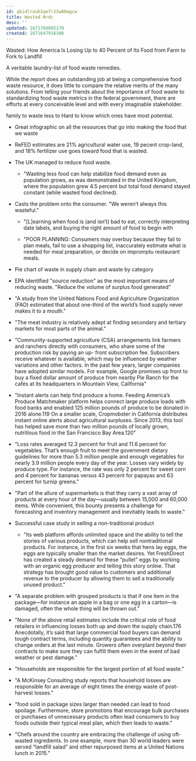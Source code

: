 ```yaml
---
id: qkidlrauh1qe7r23w86mgcw
title: Wasted Nrdc
desc: ''
updated: 1671768805170
created: 1671647916300
---
```


Wasted: How America Is Losing Up to 40 Percent of Its Food from Farm to Fork to Landfill

A veritable laundry-list of food waste remedies.

While the report does an outstanding job at being a comprehensive food waste resource, it does little to compare the relative merits of the many solutions.  From telling your friends about the importance of food waste to standardizing food waste metrics in the federal government, there are efforts at every conceivable level and with every imaginable stakeholder.

 family to waste less to  Hard to know which ones have most potential.

- Great infographic on all the resources that go into making the food that we waste

- ReFED estimates are 21% agricultural water use, 19 pecent crop-land, and 18% fertilizer use goes toward food that is wasted.

- The UK managed to reduce food waste. 

  - "Wasting less food can help stabilize food demand even as population grows, as was demonstrated in the United Kingdom, where the population grew 4.5 percent but total food demand stayed constant (while wasted food declined).

- Casts the problem onto the consumer.  "We weren’t always this wasteful."

  - "[L]earning when food is (and isn’t) bad to eat, correctly interpreting date labels, and buying the right amount of food to begin with

  - "POOR PLANNING: Consumers may overbuy because they fail to plan meals, fail to use a shopping list, inaccurately estimate what is needed for meal preparation, or decide on impromptu restaurant meals.

- Pie chart of waste in supply chain and waste by category

- EPA identified "source reduction" as the most important means of reducing waste. "Reduce the volume of surplus food generated"

- "A study from the United Nations Food and Agriculture Organization (FAO) estimated that about one-third of the world’s food supply never makes it to a mouth."

- "The meat industry is relatively adept at finding secondary and tertiary markets for most parts of the animal."

- "Community-supported agriculture (CSA) arrangements link farmers and ranchers directly with consumers, who share some of the production risk by paying an up- front subscription fee. Subscribers receive whatever
is available, which may be influenced by weather variations and other factors. In the past few years, larger companies have adopted similar models. For example, Google promises up front to buy a fixed dollar amount of produce from nearby Pie Ranch for the cafés at its headquarters in Mountain View, California"

- "Instant alerts can help find produce a home. Feeding America’s Produce Matchmaker platform helps connect large produce loads with food banks and enabled
125 million pounds of produce to be donated in 2016 alone.119 On a smaller scale, Cropmobster in California distributes instant online alerts about agricultural surpluses. Since 2013, this tool has helped save more than two million pounds of locally grown, nutritious food in the San Francisco Bay Area.120"

- "Loss rates averaged 12.3 percent for fruit and 11.6 percent for vegetables. That’s enough fruit to meet the government dietary guidelines for more than 5.3 million people and enough vegetables for nearly 3.9 million people every day of the year. Losses vary widely by produce type. For instance, the rate was only 2 percent for sweet corn and 4 percent for bananas versus 43 percent for papayas and 63 percent for turnip greens."

- "Part of the allure of supermarkets is that they carry a vast array of products at every hour of the day—usually between 15,000 and 60,000 items. While convenient, this bounty presents a challenge for forecasting and inventory management and inevitably leads to waste."

- Successful case study in selling a non-traditional product

  - "Its web platform affords unlimited space and the ability to tell the stories of various products, which can help sell nontraditional products. For instance, in the first six weeks that hens lay eggs, the eggs are typically smaller than the market desires. Yet FreshDirect has created a steady demand for these “pullet” eggs by working with an organic egg producer and telling this story online. That strategy has brought good value to customers and additional revenue to the producer by allowing them to sell a traditionally unused product."

- "A separate problem with grouped products is that if one item in the package—for instance an apple in a bag or one egg in a carton—is damaged, often the whole thing will be thrown out."

- "None of the above retail estimates include the critical role of food retailers in influencing losses both up and down the supply chain.176 Anecdotally, it’s said that large commercial food buyers can demand tough contract terms, including quantity guarantees and the ability to change orders at the last minute. Growers often overplant beyond their contracts to make sure they can fulfill them even in the event of bad weather or pest damage."

- "Households are responsible for the largest portion of
all food waste."

- "A McKinsey Consulting study reports that household losses are responsible for an average of eight times the energy waste of post-harvest losses."

- "food sold in package sizes larger than needed can lead
to food spoilage. Furthermore, store promotions that encourage bulk purchases or purchases of unnecessary products often lead consumers to buy foods outside their typical meal plan, which then leads to waste."

- "Chefs around the country are embracing the challenge of using oft-wasted ingredients. In one example, more than 30 world leaders were served “landfill salad” and other repurposed items at a United Nations lunch in 2015."